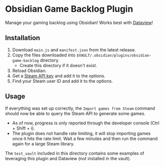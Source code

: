 # Obsidian Game Backlog Plugin 

Manage your gaming backlog using Obsidian! Works best with [Dataview](https://github.com/blacksmithgu/obsidian-dataview)!

## Installation

1. Download `main.js` and `manifest.json` from the latest release.
2. Copy the files downloaded into `$VAULT/.obsidian/plugins/obsidian-game-backlog` directory.
    - Create this directory if it doesn't exist.
3. Reload Obsidian.
4. Get a [Steam API key](https://steamcommunity.com/dev/apikey) and add it to the options.
5. Find your Steam user ID and add it to the options.

## Usage

If everything was set up correctly, the `Import games from Steam` command should now be able to query the Steam API to generate some games. 
- As of now, progress is only reported through the developer console (Ctrl + Shift + i).
- The plugin does not handle rate limiting, it will stop importing games once it hits the rate limit. Wait a few minutes and then run the command again for a large Steam library.

The `test_vault` included in this directory contains some examples of leveraging this plugin and Dataview (not installed in the vault).